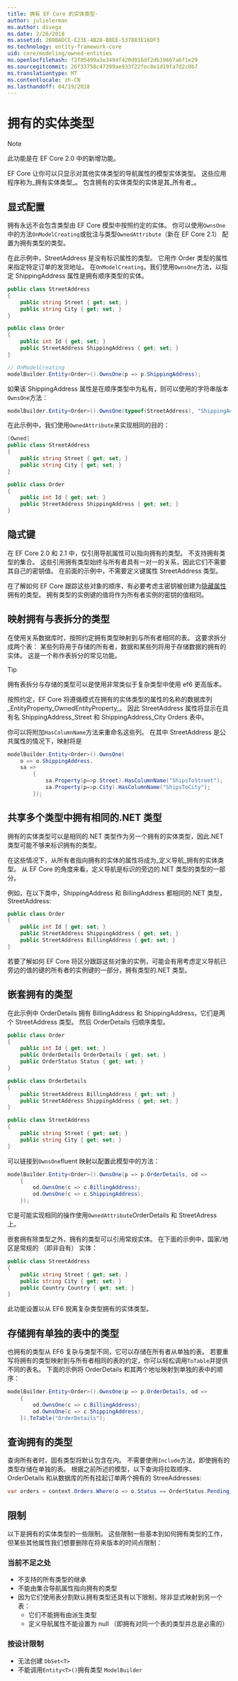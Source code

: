 ```yaml
---
title: 拥有 EF Core 的实体类型-
author: julielerman
ms.author: divega
ms.date: 2/26/2018
ms.assetid: 2B0BADCE-E23E-4B28-B8EE-537883E16DF3
ms.technology: entity-framework-core
uid: core/modeling/owned-entities
ms.openlocfilehash: f2f05499a3e3494f420d916df2db19667a6f1e29
ms.sourcegitcommit: 26f33758c47399ae933f22fec8e1d19fa7d2c0b7
ms.translationtype: MT
ms.contentlocale: zh-CN
ms.lasthandoff: 04/19/2018
---
```

# <a name="owned-entity-types"></a>拥有的实体类型

>[!NOTE]
> 此功能是在 EF Core 2.0 中的新增功能。

EF Core 让你可以只显示对其他实体类型的导航属性的模型实体类型。 这些应用程序称为_拥有实体类型_。 包含拥有的实体类型的实体是其_所有者_。

## <a name="explicit-configuration"></a>显式配置

拥有永远不会包含类型由 EF Core 模型中按照约定的实体。 你可以使用`OwnsOne`中的方法`OnModelCreating`或批注与类型`OwnedAttribute`（新在 EF Core 2.1） 配置为拥有类型的类型。

在此示例中，StreetAddress 是没有标识属性的类型。 它用作 Order 类型的属性来指定特定订单的发货地址。 在`OnModelCreating`，我们使用`OwnsOne`方法，以指定 ShippingAddress 属性是拥有顺序类型的实体。

``` csharp
public class StreetAddress
{
    public string Street { get; set; }
    public string City { get; set; }
}

public class Order
{
    public int Id { get; set; }
    public StreetAddress ShippingAddress { get; set; }
}

// OnModelCreating
modelBuilder.Entity<Order>().OwnsOne(p => p.ShippingAddress);
```

如果该 ShippingAddress 属性是在顺序类型中为私有，则可以使用的字符串版本`OwnsOne`方法：

``` csharp
modelBuilder.Entity<Order>().OwnsOne(typeof(StreetAddress), "ShippingAddress");
```

在此示例中，我们使用`OwnedAttribute`来实现相同的目的：

``` csharp
[Owned]
public class StreetAddress
{
    public string Street { get; set; }
    public string City { get; set; }
}

public class Order
{
    public int Id { get; set; }
    public StreetAddress ShippingAddress { get; set; }
}
```

## <a name="implicit-keys"></a>隐式键

在 EF Core 2.0 和 2.1 中，仅引用导航属性可以指向拥有的类型。 不支持拥有类型的集合。 这些引用拥有类型始终与所有者具有一对一的关系，因此它们不需要其自己的密钥值。 在前面的示例中，不需要定义键属性 StreetAddress 类型。  

在了解如何 EF Core 跟踪这些对象的顺序，有必要考虑主密钥被创建为[隐藏属性](xref:core/modeling/shadow-properties)拥有的类型。 拥有类型的实例键的值将作为所有者实例的密钥的值相同。      

## <a name="mapping-owned-types-with-table-splitting"></a>映射拥有与表拆分的类型

在使用关系数据库时，按照约定拥有类型映射到与所有者相同的表。 这要求拆分成两个表： 某些列将用于存储的所有者，数据和某些列将用于存储数据的拥有的实体。 这是一个称作表拆分的常见功能。

> [!TIP]
> 拥有表拆分与存储的类型可以是使用非常类似于复杂类型中使用 ef6 更高版本。

按照约定，EF Core 将遵循模式在拥有的实体类型的属性的名称的数据库列_EntityProperty_OwnedEntityProperty_。 因此 StreetAddress 属性将显示在具有名 ShippingAddress_Street 和 ShippingAddress_City Orders 表中。

你可以将附加`HasColumnName`方法来重命名这些列。 在其中 StreetAddress 是公共属性的情况下，映射将是

``` csharp
modelBuilder.Entity<Order>().OwnsOne(
    o => o.ShippingAddress,
    sa =>
        {
            sa.Property(p=>p.Street).HasColumnName("ShipsToStreet");
            sa.Property(p=>p.City).HasColumnName("ShipsToCity");
        });
```

## <a name="sharing-the-same-net-type-among-multiple-owned-types"></a>共享多个类型中拥有相同的.NET 类型

拥有的实体类型可以是相同的.NET 类型作为另一个拥有的实体类型，因此.NET 类型可能不够来标识拥有的类型。

在这些情况下，从所有者指向拥有的实体的属性将成为_定义导航_拥有的实体类型。 从 EF Core 的角度来看，定义导航是标识的旁边的.NET 类型的类型的一部分。   

例如，在以下类中，ShippingAddress 和 BillingAddress 都相同的.NET 类型，StreetAddress:

``` csharp
public class Order
{
    public int Id { get; set; }
    public StreetAddress ShippingAddress { get; set; }
    public StreetAddress BillingAddress { get; set; }
}
```

若要了解如何 EF Core 将区分跟踪这些对象的实例，可能会有用考虑定义导航已旁边的值的键的所有者的实例键的一部分，拥有类型的.NET 类型。

## <a name="nested-owned-types"></a>嵌套拥有的类型

在此示例中 OrderDetails 拥有 BillingAddress 和 ShippingAddress，它们是两个 StreetAddress 类型。 然后 OrderDetails 归顺序类型。

``` csharp
public class Order
{
    public int Id { get; set; }
    public OrderDetails OrderDetails { get; set; }
    public OrderStatus Status { get; set; }
}

public class OrderDetails
{
    public StreetAddress BillingAddress { get; set; }
    public StreetAddress ShippingAddress { get; set; }
}

public class StreetAddress
{
    public string Street { get; set; }
    public string City { get; set; }
}
```

可以链接到`OwnsOne`fluent 映射以配置此模型中的方法：

``` csharp
modelBuilder.Entity<Order>().OwnsOne(p => p.OrderDetails, od =>
    {
        od.OwnsOne(c => c.BillingAddress);
        od.OwnsOne(c => c.ShippingAddress);
    });
```

它是可能实现相同的操作使用`OwnedAttribute`OrderDetails 和 StreetAdress 上。

嵌套拥有除类型之外，拥有的类型可以引用常规实体。 在下面的示例中，国家/地区是常规的 （即非自有） 实体：

``` csharp
public class StreetAddress
{
    public string Street { get; set; }
    public string City { get; set; }
    public Country Country { get; set; }
}
```

此功能设置以从 EF6 脱离复杂类型拥有的实体类型。

## <a name="storing-owned-types-in-separate-tables"></a>存储拥有单独的表中的类型

也拥有的类型从 EF6 复杂与类型不同，它可以存储在所有者从单独的表。 若要重写将拥有的类型映射到与所有者相同的表的约定，你可以轻松调用`ToTable`并提供不同的表名。 下面的示例将 OrderDetails 和其两个地址映射到单独的表中的顺序：

``` csharp
modelBuilder.Entity<Order>().OwnsOne(p => p.OrderDetails, od =>
    {
        od.OwnsOne(c => c.BillingAddress);
        od.OwnsOne(c => c.ShippingAddress);
    }).ToTable("OrderDetails");
```

## <a name="querying-owned-types"></a>查询拥有的类型

查询所有者时，固有类型将默认包含在内。 不需要使用`Include`方法，即使拥有的类型存储在单独的表。 根据之前所述的模型，以下查询将拉取顺序、 OrderDetails 和从数据库的所有挂起订单两个拥有的 StreeAddresses:

``` csharp
var orders = context.Orders.Where(o => o.Status == OrderStatus.Pending);
```  

## <a name="limitations"></a>限制

以下是拥有的实体类型的一些限制。 这些限制一些基本到如何拥有类型的工作，但某些其他属性我们想要删除在将来版本的时间点限制：

### <a name="current-shortcomings"></a>当前不足之处
- 不支持的所有类型的继承
- 不能由集合导航属性指向拥有的类型
- 因为它们使用表分割默认拥有类型还具有以下限制，除非显式映射到另一个表：
   - 它们不能拥有由派生类型
   - 定义导航属性不能设置为 null （即拥有对同一个表的类型并总是必需的）

### <a name="by-design-restrictions"></a>按设计限制
- 无法创建 `DbSet<T>`
- 不能调用`Entity<T>()`拥有类型 `ModelBuilder`
